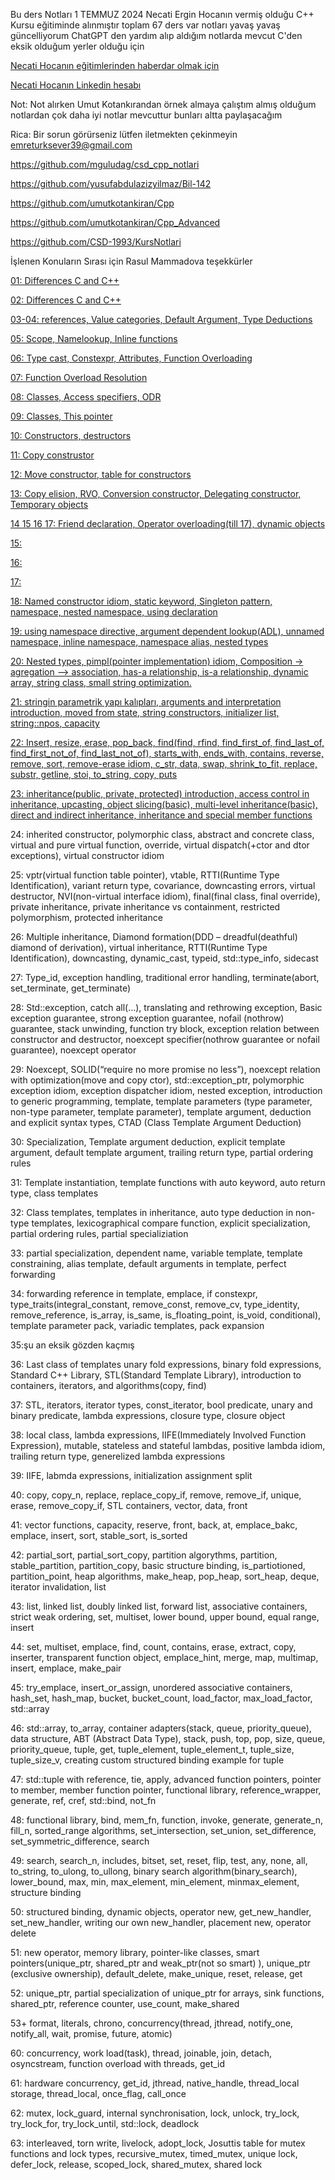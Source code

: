 Bu ders Notları 1 TEMMUZ 2024 Necati Ergin Hocanın vermiş olduğu C++ Kursu eğitiminde alınmıştır toplam 67 ders var 
notları yavaş yavaş güncelliyorum ChatGPT den yardım alıp aldığım notlarda mevcut C'den eksik olduğum yerler olduğu için

[Necati Hocanın eğitimlerinden haberdar olmak için](https://plepa.com/)

[Necati Hocanın Linkedin hesabı](https://www.linkedin.com/in/necatiergn/)

Not: Not alırken Umut Kotankırandan örnek almaya çalıştım almış olduğum notlardan çok daha iyi notlar mevcuttur bunları altta paylaşacağım

Rica: Bir sorun görürseniz lütfen iletmekten çekinmeyin emreturksever39@gmail.com

https://github.com/mguludag/csd_cpp_notlari

https://github.com/yusufabdulazizyilmaz/Bil-142

https://github.com/umutkotankiran/Cpp

https://github.com/umutkotankiran/Cpp_Advanced

https://github.com/CSD-1993/KursNotlari

İşlenen Konuların Sırası için Rasul Mammadova teşekkürler

[01:
Differences C and C++](https://github.com/kasimir039/NecatiErginDersNotlari/tree/master/01_01_07_2024)

[02: 
Differences C and C++](https://github.com/kasimir039/NecatiErginDersNotlari/tree/master/02_03_07_2024)

[03-04:
references, Value categories, Default Argument, Type Deductions](https://github.com/kasimir039/NecatiErginDersNotlari/tree/master/03_08_07_2024)

[05:
Scope, Namelookup, Inline functions](https://github.com/kasimir039/NecatiErginDersNotlari/tree/master/05_14_07_2024)

[06:
Type cast, Constexpr, Attributes, Function Overloading](https://github.com/kasimir039/NecatiErginDersNotlari/tree/master/06_17_07_2024)

[07:
Function Overload Resolution](https://github.com/kasimir039/NecatiErginDersNotlari/tree/master/08_24_07_2024)

[08:
Classes, Access specifiers, ODR](https://github.com/kasimir039/NecatiErginDersNotlari/tree/master/08_24_07_2024)

[09:
Classes, This pointer](https://github.com/kasimir039/NecatiErginDersNotlari/tree/master/09_29_07_2024)

[10:
Constructors, destructors](https://github.com/kasimir039/NecatiErginDersNotlari/tree/master/10_31_07_2024)

[11:
Copy construstor](https://github.com/kasimir039/NecatiErginDersNotlari/tree/master/11_06_08_2024)

[12: 
Move constructor, table for constructors](https://github.com/kasimir039/NecatiErginDersNotlari/tree/master/12_07_08_2024)

[13:
Copy elision, RVO, Conversion constructor, Delegating constructor, Temporary objects](https://github.com/kasimir039/NecatiErginDersNotlari/tree/master/13_12_08_2024)

[14 15 16 17:
Friend declaration, Operator overloading(till 17), dynamic objects](https://github.com/kasimir039/NecatiErginDersNotlari/tree/master/14_14_08_2024)

[15:](https://github.com/kasimir039/NecatiErginDersNotlari/tree/master/15_19_08_2024)

[16:](https://github.com/kasimir039/NecatiErginDersNotlari/tree/master/16_21_08_2024)

[17:](https://github.com/kasimir039/NecatiErginDersNotlari/tree/master/17_26_08_2024)

[18:
Named constructor idiom, static keyword, Singleton pattern, namespace, nested namespace, using declaration](https://github.com/kasimir039/NecatiErginDersNotlari/tree/master/18_28_08_2024)

[19:
using namespace directive, argument dependent lookup(ADL), unnamed namespace, inline namespace, namespace alias, nested types](https://github.com/kasimir039/NecatiErginDersNotlari/tree/master/19_02_09_2024)

[20:
Nested types, pimpl(pointer implementation) idiom, 
Composition -> agregation –> association, has-a relationship, is-a relationship, dynamic array, string class, small string optimization.](https://github.com/kasimir039/NecatiErginDersNotlari/tree/master/20_04_09_2024)

[21:
stringin parametrik yapı kalıpları, arguments and interpretation introduction, moved from state, string constructors, initializer list, string::npos, capacity](https://github.com/kasimir039/NecatiErginDersNotlari/tree/master/21_09_09_2024)

[22:
Insert,  resize, erase, pop_back, find(find, rfind, find_first_of, find_last_of, find_first_not_of,  find_last_not_of), starts_with, ends_with, contains, reverse, remove, sort, remove-erase idiom, c_str,  data, swap, shrink_to_fit, replace, substr, getline, stoi, to_string, copy, puts](https://github.com/kasimir039/NecatiErginDersNotlari/tree/master/22_11_09_2024)

[23:
inheritance(public, private, protected) introduction, access control in inheritance, upcasting, object slicing(basic), multi-level inheritance(basic), direct and indirect inheritance, inheritance and special member functions](https://github.com/kasimir039/NecatiErginDersNotlari/tree/master/23_16_09_2024)

24: 
inherited constructor, polymorphic class, abstract and concrete class, virtual and pure virtual function, override, virtual dispatch(+ctor and dtor exceptions), virtual constructor idiom

25: 
vptr(virtual function table pointer), vtable, RTTI(Runtime Type Identification), variant return type, covariance, downcasting errors, virtual destructor, NVI(non-virtual interface idiom), final(final class, final override), private inheritance, private inheritance vs containment, restricted polymorphism, protected inheritance

26:
Multiple inheritance, Diamond formation(DDD – dreadful(deathful) diamond of derivation), virtual inheritance, RTTI(Runtime Type Identification), downcasting, dynamic_cast, typeid, std::type_info, sidecast

27:
Type_id,  exception handling, traditional error handling, terminate(abort, set_terminate, get_terminate)

28:
Std::exception, catch all(…), translating and rethrowing exception, Basic exception guarantee, strong exception guarantee, nofail (nothrow) guarantee, stack unwinding, function try block, exception relation between constructor and destructor, noexcept specifier(nothrow guarantee or nofail guarantee), noexcept operator 

29:
Noexcept, SOLID(“require no more promise no less”), noexcept relation with optimization(move and copy ctor), std::exception_ptr, polymorphic exception idiom, exception dispatcher idiom, nested exception, introduction to generic programming,  template, template parameters (type parameter, non-type parameter, template parameter), template argument, deduction and explicit syntax types, CTAD (Class Template Argument Deduction)

30:
Specialization, Template argument deduction, explicit template argument, default template argument, trailing return type, partial ordering rules

31:
Template instantiation, template functions with auto keyword, auto return type,  class templates

32: 
Class templates, templates in inheritance, auto type deduction in non-type templates, lexicographical compare function, explicit specialization, partial ordering rules, partial specializiation

33:
partial specialization, dependent name, variable template, template constraining, alias template, default arguments in template, perfect forwarding

34:
forwarding reference in template, emplace, if constexpr, type_traits(integral_constant, remove_const, remove_cv, type_identity, remove_reference,  is_array, is_same, is_floating_point, is_void, conditional), template parameter pack, variadic templates, pack expansion

35:şu an eksik gözden kaçmış

36: Last class of templates
unary fold expressions, binary fold expressions, Standard C++ Library, STL(Standard Template Library), introduction to containers, iterators, and algorithms(copy, find)

37: 
STL, iterators, iterator types, const_iterator, bool predicate, unary and binary predicate, lambda expressions, closure type, closure object

38:
local class, lambda expressions, IIFE(Immediately Involved Function Expression), mutable, stateless and stateful lambdas, positive lambda idiom, trailing return type, generelized lambda expressions

39: 
IIFE, labmda expressions, initialization assignment split

40:
copy, copy_n, replace, replace_copy_if, remove, remove_if, unique, erase, remove_copy_if, STL containers, vector, data, front

41:
vector functions, capacity, reserve, front, back, at, emplace_bakc, emplace, insert, sort, stable_sort, is_sorted 

42:
partial_sort, partial_sort_copy, partition algorythms, partition, stable_partition, partition_copy, basic structure binding, is_partiotioned, partition_point, heap algorithms, make_heap, pop_heap, sort_heap, deque, iterator invalidation, list

43:
list, linked list, doubly linked list, forward list, associative containers, strict weak ordering, set, multiset, lower bound, upper bound, equal range, insert

44:
set, multiset, emplace, find, count, contains, erase, extract, copy, inserter, transparent function object, emplace_hint, merge, map, multimap, insert, emplace, make_pair

45:
try_emplace, insert_or_assign,  unordered associative containers, hash_set, hash_map,  bucket, bucket_count, load_factor, max_load_factor, std::array

46:
std::array, to_array, container adapters(stack, queue, priority_queue), data structure, ABT (Abstract Data Type), stack, push, top, pop, size, queue, priority_queue, tuple, get, tuple_element, tuple_element_t, tuple_size, tuple_size_v, creating custom structured binding example for tuple

47:
std::tuple with reference, tie, apply, advanced function pointers, pointer to member, member function pointer, functional library, reference_wrapper, generate, ref, cref, std::bind, not_fn

48:
functional library, bind, mem_fn, function, invoke, generate, generate_n, fill_n, sorted_range algorithms, set_intersection, set_union, set_difference, set_symmetric_difference, search

49:
search, search_n, includes, bitset, set, reset, flip, test, any, none, all, to_string, to_ulong, to_ullong, binary search algorithm(binary_search), lower_bound, max, min, max_element, min_element, minmax_element, structure binding

50:
structured binding, dynamic objects, operator new, get_new_handler, set_new_handler, writing our own new_handler, placement new, operator delete

51:
new operator, memory library, pointer-like classes, smart pointers(unique_ptr, shared_ptr and weak_ptr(not so smart) ), unique_ptr (exclusive ownership), default_delete, make_unique, reset, release, get

52:
unique_ptr, partial specialization of unique_ptr for arrays, sink functions, shared_ptr, reference counter, use_count, make_shared

53+  format, literals, chrono, concurrency(thread, jthread, notify_one, notify_all, wait, promise, future, atomic) 

60:
concurrency,  work load(task), thread, joinable, join, detach, osyncstream, function overload with threads, get_id

61:
hardware concurrency, get_id, jthread, native_handle, thread_local storage, thread_local, once_flag, call_once

62:
mutex, lock_guard, internal synchronisation, lock, unlock, try_lock, try_lock_for, try_lock_until, std::lock, deadlock

63:
interleaved, torn write, livelock, adopt_lock, Josuttis table for mutex functions and lock types, recursive_mutex, timed_mutex,  unique lock, defer_lock, release, scoped_lock, shared_mutex, shared lock
